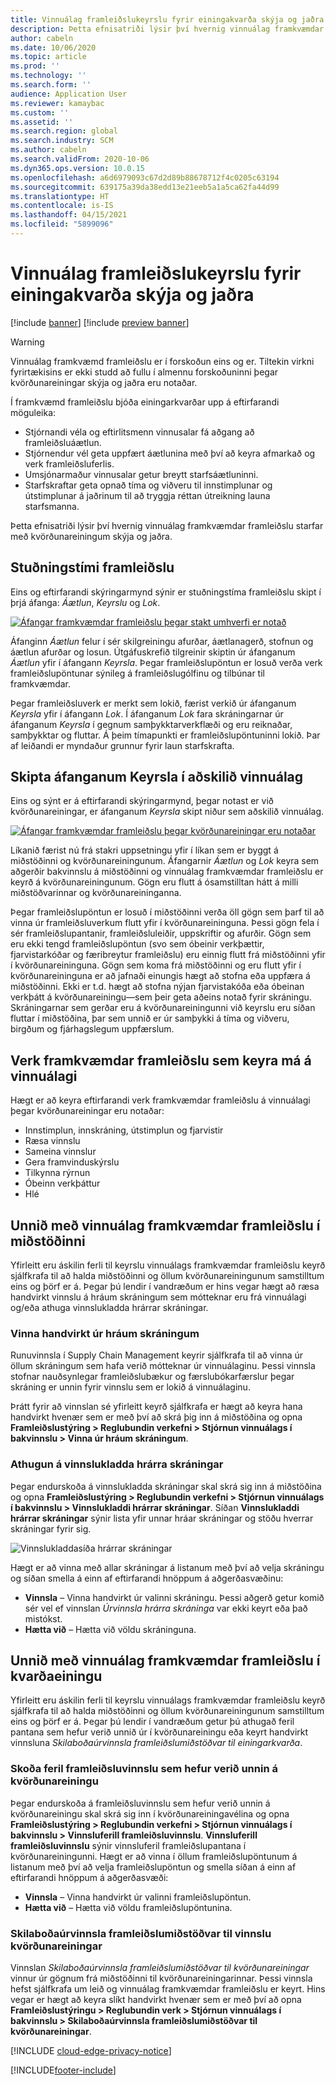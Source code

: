 ```yaml
---
title: Vinnuálag framleiðslukeyrslu fyrir einingakvarða skýja og jaðra
description: Þetta efnisatriði lýsir því hvernig vinnuálag framkvæmdar framleiðslu starfar með kvörðunareiningum skýja og jaðra.
author: cabeln
ms.date: 10/06/2020
ms.topic: article
ms.prod: ''
ms.technology: ''
ms.search.form: ''
audience: Application User
ms.reviewer: kamaybac
ms.custom: ''
ms.assetid: ''
ms.search.region: global
ms.search.industry: SCM
ms.author: cabeln
ms.search.validFrom: 2020-10-06
ms.dyn365.ops.version: 10.0.15
ms.openlocfilehash: a6d6979093c67d2d89b88678712f4c0205c63194
ms.sourcegitcommit: 639175a39da38edd13e21eeb5a1a5ca62fa44d99
ms.translationtype: HT
ms.contentlocale: is-IS
ms.lasthandoff: 04/15/2021
ms.locfileid: "5899096"
---
```

# <a name="manufacturing-execution-workloads-for-cloud-and-edge-scale-units"></a>Vinnuálag framleiðslukeyrslu fyrir einingakvarða skýja og jaðra

[!include [banner](../includes/banner.md)]
[!include [preview banner](../includes/preview-banner.md)]

> [!WARNING]
> Vinnuálag framkvæmd framleiðslu er í forskoðun eins og er.
> Tiltekin virkni fyrirtækisins er ekki studd að fullu í almennu forskoðuninni þegar kvörðunareiningar skýja og jaðra eru notaðar.

Í framkvæmd framleiðslu bjóða einingarkvarðar upp á eftirfarandi möguleika:

- Stjórnandi véla og eftirlitsmenn vinnusalar fá aðgang að framleiðsluáætlun.
- Stjórnendur vél geta uppfært áætlunina með því að keyra afmarkað og verk framleiðsluferlis.
- Umsjónarmaður vinnusalar getur breytt starfsáætluninni.
- Starfskraftar geta opnað tíma og viðveru til innstimplunar og útstimplunar á jaðrinum til að tryggja réttan útreikning launa starfsmanna.

Þetta efnisatriði lýsir því hvernig vinnuálag framkvæmdar framleiðslu starfar með kvörðunareiningum skýja og jaðra.

## <a name="the-manufacturing-lifecycle"></a>Stuðningstími framleiðslu

Eins og eftirfarandi skýringarmynd sýnir er stuðningstíma framleiðslu skipt í þrjá áfanga: *Áætlun*, *Keyrslu* og *Lok*.

[![Áfangar framkvæmdar framleiðslu þegar stakt umhverfi er notað](media/mes-phases.png "Áfangar framkvæmdar framleiðslu þegar stakt umhverfi er notað")](media/mes-phases-large.png)

Áfanginn _Áætlun_ felur í sér skilgreiningu afurðar, áætlanagerð, stofnun og áætlun afurðar og losun. Útgáfuskrefið tilgreinir skiptin úr áfanganum _Áætlun_ yfir í áfangann _Keyrsla_. Þegar framleiðslupöntun er losuð verða verk framleiðslupöntunar sýnileg á framleiðslugólfinu og tilbúnar til framkvæmdar.

Þegar framleiðsluverk er merkt sem lokið, færist verkið úr áfanganum _Keyrsla_ yfir í áfangann _Lok_. Í áfanganum _Lok_ fara skráningarnar úr áfanganum *Keyrsla* í gegnum samþykktarverkflæði og eru reiknaðar, samþykktar og fluttar. Á þeim tímapunkti er framleiðslupöntuninni lokið. Þar af leiðandi er myndaður grunnur fyrir laun starfskrafta.

## <a name="splitting-the-execute-phase-into-a-separate-workload"></a>Skipta áfanganum Keyrsla í aðskilið vinnuálag

Eins og sýnt er á eftirfarandi skýringarmynd, þegar notast er við kvörðunareiningar, er áfanganum _Keyrsla_ skipt niður sem aðskilið vinnuálag.

[![Áfangar framkvæmdar framleiðslu þegar kvörðunareiningar eru notaðar](media/mes-phases-workloads.png "Áfangar framkvæmdar framleiðslu þegar kvörðunareiningar eru notaðar")](media/mes-phases-workloads-large.png)

Líkanið færist nú frá stakri uppsetningu yfir í líkan sem er byggt á miðstöðinni og kvörðunareiningunum. Áfangarnir _Áætlun_ og _Lok_ keyra sem aðgerðir bakvinnslu á miðstöðinni og vinnuálag framkvæmdar framleiðslu er keyrð á kvörðunareiningunum. Gögn eru flutt á ósamstilltan hátt á milli miðstöðvarinnar og kvörðunareininganna.

Þegar framleiðslupöntun er losuð í miðstöðinni verða öll gögn sem þarf til að vinna úr framleiðsluverkum flutt yfir í kvörðunareininguna. Þessi gögn fela í sér framleiðslupantanir, framleiðsluleiðir, uppskriftir og afurðir. Gögn sem eru ekki tengd framleiðslupöntun (svo sem óbeinir verkþættir, fjarvistarkóðar og færibreytur framleiðslu) eru einnig flutt frá miðstöðinni yfir í kvörðunareininguna. Gögn sem koma frá miðstöðinni og eru flutt yfir í kvörðunareininguna er að jafnaði einungis hægt að stofna eða uppfæra á miðstöðinni. Ekki er t.d. hægt að stofna nýjan fjarvistakóða eða óbeinan verkþátt á kvörðunareiningu&mdash;sem þeir geta aðeins notað fyrir skráningu. Skráningarnar sem gerðar eru á kvörðunareiningunni við keyrslu eru síðan fluttar í miðstöðina, þar sem unnið er úr samþykki á tíma og viðveru, birgðum og fjárhagslegum uppfærslum.

## <a name="manufacturing-execution-tasks-that-can-be-run-on-workloads"></a>Verk framkvæmdar framleiðslu sem keyra má á vinnuálagi

Hægt er að keyra eftirfarandi verk framkvæmdar framleiðslu á vinnuálagi þegar kvörðunareiningar eru notaðar:

- Innstimplun, innskráning, útstimplun og fjarvistir
- Ræsa vinnslu
- Sameina vinnslur
- Gera framvinduskýrslu
- Tilkynna rýrnun
- Óbeinn verkþáttur
- Hlé

## <a name="working-with-manufacturing-execution-workloads-on-the-hub"></a>Unnið með vinnuálag framkvæmdar framleiðslu í miðstöðinni

Yfirleitt eru áskilin ferli til keyrslu vinnuálags framkvæmdar framleiðslu keyrð sjálfkrafa til að halda miðstöðinni og öllum kvörðunareiningunum samstilltum eins og þörf er á. Þegar þú lendir í vandræðum er hins vegar hægt að ræsa handvirkt vinnslu á hráum skráningum sem mótteknar eru frá vinnuálagi og/eða athuga vinnslukladda hrárrar skráningar.

### <a name="manually-process-raw-registrations"></a>Vinna handvirkt úr hráum skráningum

Runuvinnsla í Supply Chain Management keyrir sjálfkrafa til að vinna úr öllum skráningum sem hafa verið mótteknar úr vinnuálaginu. Þessi vinnsla stofnar nauðsynlegar framleiðslubækur og færslubókarfærslur þegar skráning er unnin fyrir vinnslu sem er lokið á vinnuálaginu.

Þrátt fyrir að vinnslan sé yfirleitt keyrð sjálfkrafa er hægt að keyra hana handvirkt hvenær sem er með því að skrá þig inn á miðstöðina og opna **Framleiðslustýring \> Reglubundin verkefni \> Stjórnun vinnuálags í bakvinnslu \> Vinna úr hráum skráningum**.

### <a name="check-the-raw-registration-processing-log"></a>Athugun á vinnslukladda hrárra skráningar

Þegar endurskoða á vinnslukladda skráningar skal skrá sig inn á miðstöðina og opna **Framleiðslustýring \> Reglubundin verkefni \> Stjórnun vinnuálags í bakvinnslu \> Vinnslukladdi hrárrar skráningar**. Síðan **Vinnslukladdi hrárrar skráningar** sýnir lista yfir unnar hráar skráningar og stöðu hverrar skráningar fyrir sig.

![Vinnslukladdasíða hrárrar skráningar](media/mes-processing-log.png "Vinnslukladdasíða hrárrar skráningar")

Hægt er að vinna með allar skráningar á listanum með því að velja skráningu og síðan smella á einn af eftirfarandi hnöppum á aðgerðasvæðinu:

- **Vinnsla** – Vinna handvirkt úr valinni skráningu. Þessi aðgerð getur komið sér vel ef vinnslan _Úrvinnsla hrárra skráninga_ var ekki keyrt eða það mistókst.
- **Hætta við** – Hætta við völdu skráninguna.

## <a name="working-with-manufacturing-execution-workloads-on-a-scale-unit"></a>Unnið með vinnuálag framkvæmdar framleiðslu í kvarðaeiningu

Yfirleitt eru áskilin ferli til keyrslu vinnuálags framkvæmdar framleiðslu keyrð sjálfkrafa til að halda miðstöðinni og öllum kvörðunareiningunum samstilltum eins og þörf er á. Þegar þú lendir í vandræðum getur þú athugað feril pantana sem hefur verið unnið úr í kvörðunareiningu eða keyrt handvirkt vinnsluna _Skilaboðaúrvinnsla framleiðslumiðstöðvar til einingarkvarða_.

### <a name="view-the-history-of-manufacturing-jobs-that-have-been-processed-on-a-scale-unit"></a>Skoða feril framleiðsluvinnslu sem hefur verið unnin á kvörðunareiningu

Þegar endurskoða á framleiðsluvinnslu sem hefur verið unnin á kvörðunareiningu skal skrá sig inn í kvörðunareiningavélina og opna **Framleiðslustýring \> Reglubundin verkefni \> Stjórnun vinnuálags í bakvinnslu \> Vinnsluferill framleiðsluvinnslu**. **Vinnsluferill framleiðsluvinnslu** sýnir vinnsluferil framleiðslupantana í kvörðunareiningunni. Hægt er að vinna í öllum framleiðslupöntunum á listanum með því að velja framleiðslupöntun og smella síðan á einn af eftirfarandi hnöppum á aðgerðasvæði:

- **Vinnsla** – Vinna handvirkt úr valinni framleiðslupöntun.
- **Hætta við** – Hætta við völdu framleiðslupöntunina.

### <a name="manufacturing-hub-to-scale-unit-message-processor-job"></a>Skilaboðaúrvinnsla framleiðslumiðstöðvar til vinnslu kvörðunareiningar

Vinnslan _Skilaboðaúrvinnsla framleiðslumiðstöðvar til kvörðunareiningar_ vinnur úr gögnum frá miðstöðinni til kvörðunareiningarinnar. Þessi vinnsla hefst sjálfkrafa um leið og vinnuálag framkvæmdar framleiðslu er keyrt. Hins vegar er hægt að keyra slíkt handvirkt hvenær sem er með því að opna **Framleiðslustýringu \> Reglubundin verk \> Stjórnun vinnuálags í bakvinnslu \> Skilaboðaúrvinnsla framleiðslumiðstöðvar til kvörðunareiningar**.

[!INCLUDE [cloud-edge-privacy-notice](../../includes/cloud-edge-privacy-notice.md)]

[!INCLUDE[footer-include](../../includes/footer-banner.md)]
